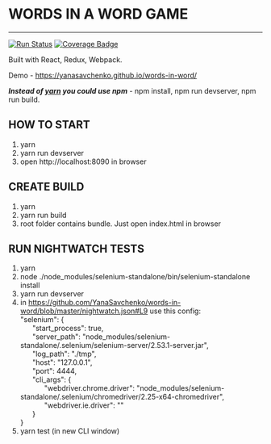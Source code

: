 # WORDS IN A WORD GAME
------------------------------------
[![Run Status](https://api.shippable.com/projects/582dcb83c5316610006abd20/badge?branch=master)](https://app.shippable.com/projects/582dcb83c5316610006abd20) [![Coverage Badge](https://api.shippable.com/projects/582dcb83c5316610006abd20/coverageBadge?branch=master)](https://app.shippable.com/projects/582dcb83c5316610006abd20)

Built with React, Redux, Webpack.

Demo - https://yanasavchenko.github.io/words-in-word/

**_Instead of [yarn](https://github.com/yarnpkg/yarn) you could use npm_** - npm install, npm run devserver, npm run build.

## HOW TO START
1. yarn
2. yarn run devserver
3. open http://localhost:8090 in browser

## CREATE BUILD
1. yarn
2. yarn run build
3. root folder contains bundle. Just open index.html in browser

## RUN NIGHTWATCH TESTS
1. yarn
2. node ./node_modules/selenium-standalone/bin/selenium-standalone install
3. yarn run devserver
4. in https://github.com/YanaSavchenko/words-in-word/blob/master/nightwatch.json#L9 use this config:  
    "selenium": {  
        &nbsp;&nbsp;&nbsp;&nbsp;&nbsp;&nbsp;"start_process": true,  
        &nbsp;&nbsp;&nbsp;&nbsp;&nbsp;&nbsp;"server_path": "node_modules/selenium-standalone/.selenium/selenium-server/2.53.1-server.jar",  
        &nbsp;&nbsp;&nbsp;&nbsp;&nbsp;&nbsp;"log_path": "./tmp",  
        &nbsp;&nbsp;&nbsp;&nbsp;&nbsp;&nbsp;"host": "127.0.0.1",  
        &nbsp;&nbsp;&nbsp;&nbsp;&nbsp;&nbsp;"port": 4444,  
        &nbsp;&nbsp;&nbsp;&nbsp;&nbsp;&nbsp;"cli_args": {  
            &nbsp;&nbsp;&nbsp;&nbsp;&nbsp;&nbsp;&nbsp;&nbsp;&nbsp;&nbsp;&nbsp;&nbsp;"webdriver.chrome.driver": "node_modules/selenium-standalone/.selenium/chromedriver/2.25-x64-chromedriver",  
            &nbsp;&nbsp;&nbsp;&nbsp;&nbsp;&nbsp;&nbsp;&nbsp;&nbsp;&nbsp;&nbsp;&nbsp;"webdriver.ie.driver": ""  
        &nbsp;&nbsp;&nbsp;&nbsp;&nbsp;&nbsp;}  
    }  
5. yarn test (in new CLI window)
